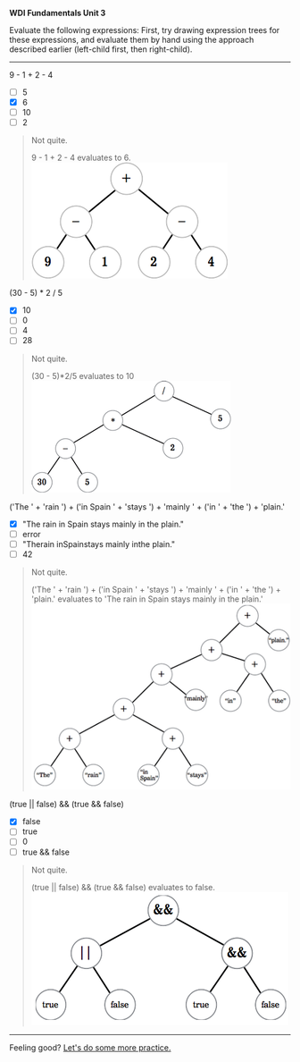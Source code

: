 **WDI Fundamentals Unit 3**

Evaluate the following expressions:
First, try drawing expression trees for these expressions, and evaluate them by
hand using the approach described earlier (left-child first, then right-child).

---
9 - 1 + 2 - 4
- [ ] 5
- [x] 6
- [ ] 10
- [ ] 2

> Not quite.
>
> 9 - 1 + 2 - 4 evaluates to 6.
> ![:image](../assets/chapter3/qa1.png)

(30 - 5) * 2 / 5
- [x] 10
- [ ] 0
- [ ] 4
- [ ] 28

> Not quite.
>
> (30 - 5)*2/5 evaluates to 10
> ![:image](../assets/chapter3/qa2.png)

('The ' + 'rain ') + ('in Spain ' + 'stays ') + 'mainly ' + ('in ' + 'the ') + 'plain.'
- [x] "The rain in Spain stays mainly in the plain."
- [ ] error
- [ ] "Therain inSpainstays mainly inthe plain."
- [ ] 42

> Not quite.
>
> ('The ' + 'rain ') + ('in Spain ' + 'stays ') + 'mainly ' + ('in ' + 'the ') + 'plain.' evaluates to 'The rain in Spain stays mainly in the plain.'
> ![:image](../assets/chapter3/qa3.png)

(true || false) && (true && false)
- [x] false
- [ ] true
- [ ] 0
- [ ] true && false

> Not quite.
>
> (true || false) && (true && false) evaluates to false.
> ![:image](../assets/chapter3/qa4.png)

---

Feeling good? [Let's do some more practice.](04_exercise.md)
